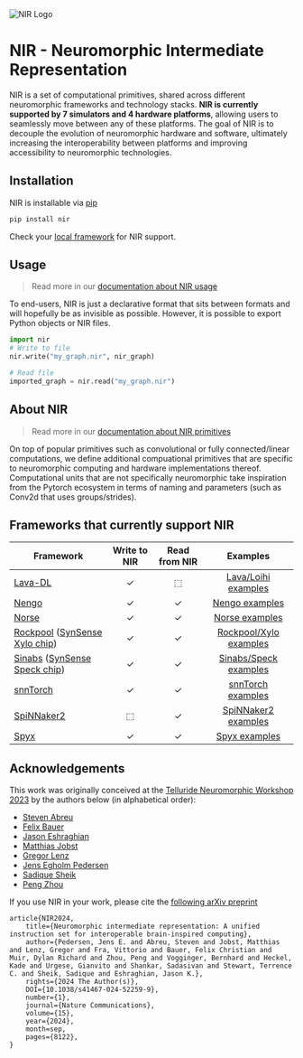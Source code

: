 <picture>
<source media="(prefers-color-scheme: dark)" srcset="https://github.com/neuromorphs/NIR/raw/main/docs/logo_dark.png">
<img alt="NIR Logo" src="https://github.com/neuromorphs/NIR/raw/main/docs/logo_light.png">
</picture>

# NIR - Neuromorphic Intermediate Representation

NIR is a set of computational primitives, shared across different neuromorphic frameworks and technology stacks.
**NIR is currently supported by 7 simulators and 4 hardware platforms**, allowing users to seamlessly move between any of these platforms.
The goal of NIR is to decouple the evolution of neuromorphic hardware and software, ultimately increasing the interoperability between platforms and improving accessibility to neuromorphic technologies.

## Installation
NIR is installable via [pip](https://pypi.org/)
```bash 
pip install nir
```

Check your [local framework]([https://neuroir.org/docs](https://neuroir.org/docs/support.html)) for NIR support.

## Usage
> Read more in our [documentation about NIR usage](https://neuroir.org/docs)

To end-users, NIR is just a declarative format that sits between formats and will hopefully be as invisible as possible.
However, it is possible to export Python objects or NIR files.

```python
import nir
# Write to file
nir.write("my_graph.nir", nir_graph) 

# Read file
imported_graph = nir.read("my_graph.nir")
```

## About NIR
> Read more in our [documentation about NIR primitives](https://neuroir.org/docs/primitives.html)

On top of popular primitives such as convolutional or fully connected/linear computations, we define additional compuational primitives that are specific to neuromorphic computing and hardware implementations thereof. 
Computational units that are not specifically neuromorphic take inspiration from the Pytorch ecosystem in terms of naming and parameters (such as Conv2d that uses groups/strides).


## Frameworks that currently support NIR

| **Framework** | **Write to NIR** | **Read from NIR** | **Examples** |
| --------------- | :--: | :--: | :------: |
| [Lava-DL](https://github.com/lava-nc/lava-dl) | ✓ | ⬚ | [Lava/Loihi examples](https://neuroir.org/docs/examples/lava/nir-conversion.html) |
| [Nengo](https://nengo.ai) | ✓ | ✓ | [Nengo examples](https://neuroir.org/docs/examples/nengo/nir-conversion.html) |
| [Norse](https://github.com/norse/norse) | ✓ | ✓ | [Norse examples](https://neuroir.org/docs/examples/norse/nir-conversion.html) |
| [Rockpool](https://rockpool.ai) ([SynSense Xylo chip](https://www.synsense.ai/products/xylo/)) | ✓ | ✓ | [Rockpool/Xylo examples](https://neuroir.org/docs/examples/rockpool/nir-conversion.html)
| [Sinabs](https://sinabs.readthedocs.io) ([SynSense Speck chip](https://www.synsense.ai/products/speck-2/)) | ✓ | ✓ | [Sinabs/Speck examples](https://neuroir.org/docs/examples/sinabs/nir-conversion.html) |
| [snnTorch](https://github.com/jeshraghian/snntorch/) | ✓ | ✓ | [snnTorch examples](https://neuroir.org/docs/examples/snntorch/nir-conversion.html) |
| [SpiNNaker2](https://spinncloud.com/portfolio/spinnaker2/) | ⬚ | ✓ | [SpiNNaker2 examples](https://neuroir.org/docs/examples/spinnaker2/import.html) |
| [Spyx](https://github.com/kmheckel/spyx) | ✓ | ✓ | [Spyx examples](https://neuroir.org/docs/examples/spyx/conversion.html)


## Acknowledgements
This work was originally conceived at the [Telluride Neuromorphic Workshop 2023](tellurideneuromorphic.org) by the authors below (in alphabetical order):
* [Steven Abreu](https://github.com/stevenabreu7)
* [Felix Bauer](https://github.com/bauerfe)
* [Jason Eshraghian](https://github.com/jeshraghian)
* [Matthias Jobst](https://github.com/matjobst)
* [Gregor Lenz](https://github.com/biphasic)
* [Jens Egholm Pedersen](https://github.com/jegp)
* [Sadique Sheik](https://github.com/sheiksadique)
* [Peng Zhou](https://github.com/pengzhouzp)

If you use NIR in your work, please cite the [following arXiv preprint](https://arxiv.org/abs/2311.14641)

```
article{NIR2024, 
    title={Neuromorphic intermediate representation: A unified instruction set for interoperable brain-inspired computing}, 
    author={Pedersen, Jens E. and Abreu, Steven and Jobst, Matthias and Lenz, Gregor and Fra, Vittorio and Bauer, Felix Christian and Muir, Dylan Richard and Zhou, Peng and Vogginger, Bernhard and Heckel, Kade and Urgese, Gianvito and Shankar, Sadasivan and Stewart, Terrence C. and Sheik, Sadique and Eshraghian, Jason K.}, 
    rights={2024 The Author(s)},
    DOI={10.1038/s41467-024-52259-9}, 
    number={1},
    journal={Nature Communications}, 
    volume={15},
    year={2024}, 
    month=sep, 
    pages={8122},
}
```
